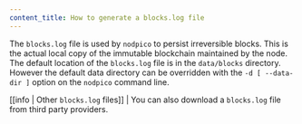 ```yaml
---
content_title: How to generate a blocks.log file
---
```


The `blocks.log` file is used by `nodpico` to persist irreversible blocks. This is the actual local copy of the immutable blockchain maintained by the node. The default location of the `blocks.log` file is in the `data/blocks` directory. However the default data directory can be overridden with the `-d [ --data-dir ]` option on the `nodpico` command line.

[[info | Other `blocks.log` files]]
| You can also download a `blocks.log` file from third party providers.
